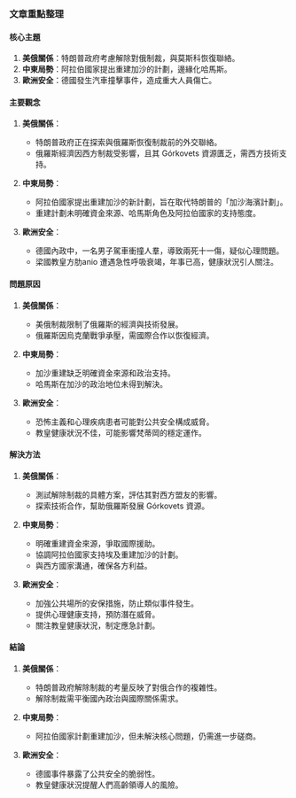 ### 文章重點整理

#### 核心主題
1. **美俄關係**：特朗普政府考慮解除對俄制裁，與莫斯科恢復聯絡。
2. **中東局勢**：阿拉伯國家提出重建加沙的計劃，邊緣化哈馬斯。
3. **歐洲安全**：德國發生汽車撞擊事件，造成重大人員傷亡。

#### 主要觀念
1. **美俄關係**：
   - 特朗普政府正在探索與俄羅斯恢復制裁前的外交聯絡。
   - 俄羅斯經濟因西方制裁受影響，且其 Górkovets 資源匱乏，需西方技術支持。

2. **中東局勢**：
   - 阿拉伯國家提出重建加沙的新計劃，旨在取代特朗普的「加沙海濱計劃」。
   - 重建計劃未明確資金來源、哈馬斯角色及阿拉伯國家的支持態度。

3. **歐洲安全**：
   - 德國內政中，一名男子駕車衝撞人羣，導致兩死十一傷，疑似心理問題。
   - 梁國教皇方肋anio 遭遇急性呼吸衰竭，年事已高，健康狀況引人關注。

#### 問題原因
1. **美俄關係**：
   - 美俄制裁限制了俄羅斯的經濟與技術發展。
   - 俄羅斯因烏克蘭戰爭承壓，需國際合作以恢復經濟。

2. **中東局勢**：
   - 加沙重建缺乏明確資金來源和政治支持。
   - 哈馬斯在加沙的政治地位未得到解決。

3. **歐洲安全**：
   - 恐怖主義和心理疾病患者可能對公共安全構成威脅。
   - 教皇健康狀況不佳，可能影響梵蒂岡的穩定運作。

#### 解決方法
1. **美俄關係**：
   - 測試解除制裁的具體方案，評估其對西方盟友的影響。
   - 探索技術合作，幫助俄羅斯發展 Górkovets 資源。

2. **中東局勢**：
   - 明確重建資金來源，爭取國際援助。
   - 協調阿拉伯國家支持埃及重建加沙的計劃。
   - 與西方國家溝通，確保各方利益。

3. **歐洲安全**：
   - 加強公共場所的安保措施，防止類似事件發生。
   - 提供心理健康支持，預防潛在威脅。
   - 關注教皇健康狀況，制定應急計劃。

#### 結論
1. **美俄關係**：
   - 特朗普政府解除制裁的考量反映了對俄合作的複雜性。
   - 解除制裁需平衡國內政治與國際關係需求。

2. **中東局勢**：
   - 阿拉伯國家計劃重建加沙，但未解決核心問題，仍需進一步磋商。

3. **歐洲安全**：
   - 德國事件暴露了公共安全的脆弱性。
   - 教皇健康狀況提醒人們高齡領導人的風險。